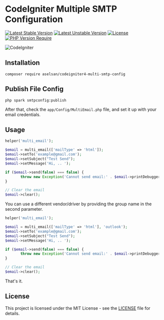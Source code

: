 # CodeIgniter Multiple SMTP Configuration

[![Latest Stable Version](http://poser.pugx.org/aselsan/codeigniter4-multi-smtp-config/v?style=for-the-badge)](https://packagist.org/packages/aselsan/codeigniter4-multi-smtp-config) [![Latest Unstable Version](http://poser.pugx.org/aselsan/codeigniter4-multi-smtp-config/v/unstable)](https://packagist.org/packages/aselsan/codeigniter4-multi-smtp-config) [![License](http://poser.pugx.org/aselsan/codeigniter4-multi-smtp-config/license)](https://packagist.org/packages/aselsan/codeigniter4-multi-smtp-config) [![PHP Version Require](http://poser.pugx.org/aselsan/codeigniter4-multi-smtp-config/require/php)](https://packagist.org/packages/aselsan/codeigniter4-multi-smtp-config)

![CodeIgniter](https://img.shields.io/badge/CodeIgniter-%5E4.8-blue)

## Installation

```
composer require aselsan/codeigniter4-multi-smtp-config
```

## Publish File Config

```
php spark smtpconfig:publish
```

After that, check the `app/Config/MultiEmail.php` file, and set it up with your email credentials.

## Usage

```php
helper('multi_email');

$email = multi_email(['mailType' => 'html']);
$email->setTo('example@gmail.com');
$email->setSubject("Test Send");
$email->setMessage('Hi, .. ');

if ($email->send(false) === false) {
       throw new Exception('Cannot send email:' . $email->printDebugger(['headers']));
}

// Clear the email
$email->clear();
```

You can use a different vendor/driver by providing the group name in the second parameter.

```php
helper('multi_email');

$email = multi_email(['mailType' => 'html'], 'outlook');
$email->setTo('example@gmail.com');
$email->setSubject("Test Send");
$email->setMessage('Hi, .. ');

if ($email->send(false) === false) {
       throw new Exception('Cannot send email:' . $email->printDebugger(['headers']));
}

// Clear the email
$email->clear();
```

That's it.

## License

This project is licensed under the MIT License - see the [LICENSE](/LICENSE) file for details.
